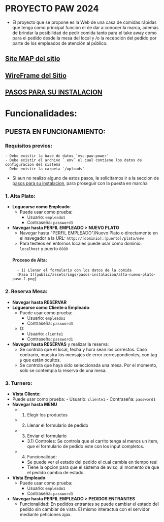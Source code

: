 # PROYECTO PAW 2024

- El proyecto que se propone es la Web de una casa de comidas rápidas que tenga como principal función el de dar a conocer la marca, además de brindar la posibilidad de pedir comida tanto para el take away como para el pedido desde la mesa del local y /o la recepción del pedido por parte de los empleados de atención al público.

## [Site MAP del sitio](https://www.figma.com/file/inLYqyIMxmiy6WxPlx6cey/wireframe-grupo-paw?type=design&node-id=0-1&mode=design&t=FRZzKBVkGpIr7CmU-0)

## [WireFrame del Sitio](https://www.figma.com/file/inLYqyIMxmiy6WxPlx6cey/wireframe-grupo-paw?type=design&node-id=1-48&mode=design&t=FRZzKBVkGpIr7CmU-0)

## [PASOS PARA SU INSTALACION](Instalacion.md)


# Funcionalidades:

## PUESTA EN FUNCIONAMIENTO:
### Requisitos previos:
    - Debe existir la base de datos `mvc-paw-power`
    - Debe existir el archivo `.env` el cual contiene los datos de configuracion del sistema
    - Debe existir la carpeta `/uploads`
* Si aun no realizo alguno de estos pasos, le solicitamos ir a la seccion de [pasos para su instalacion](Instalacion.md), para proseguir con la puesta en marcha

### 1. Alta Plato:
- **Loguearse como Empleado**: 
    - Puede usar como prueba:
        - Usuario: `empleado1`
        - Contraseña: `password3`
- **Navegar hasta PERFIL EMPLEADO > NUEVO PLATO**        
    - Navegar hasta "PERFIL EMPLEADO"/Nuevo Plato o directamente en el navegador a la URL: `http://[dominio]:[puerto]/plato/new`
    - Para testeos en entornos locales puede usar como dominio: `localhost` y puerto `8080`
    #### Proceso de Alta:
        - 1) Llenar el formulario con los datos de la comida
        (Paso 1)[public/assets/imgs/pasos-instalacion/alta-nuevo-plato-paso-1.png]

### 2. Reserva Mesa:
- **Navegar hasta RESERVAR**
- **Loguearse como Cliente o Empleado**:
    - Puede usar como prueba:
        - Usuario: `empleado1`
        - Contraseña: `password3`
    - O:
        - Usuario: `cliente1`
        - Contraseña: `password1`
- **Navegar hasta RESERVAS** y realizar la reserva:
    - Se controla que el local, fecha y hora sean los correctos. Caso contrario, muestra los mensajes de error correspondientes, con tag `p` que están ocultos.
    - Se controla que haya sido seleccionada una mesa. Por el momento, solo se contempla la reserva de una mesa.
### 3. Turnero:
- **Vista Cliente**:
- Puede usar como prueba:
        - Usuario: `cliente1`
        - Contraseña: `password1`
- **Navegar hasta MENU**        
    - 1) Elegir los productos
    - 2) Llenar el formulario de pedido
    - 3) Enviar el formulario
        - 3.1) Controles: Se controla que el carrito tenga al menos un item, que el formulario de pedido este con los input completos.  
    - 4) Funcionalidad: 
        - Se puede ver el estado del pedido el cual cambia en tiempo real
        - Tiene la opcion para que el sistema de aviso, al momento de que el pedido cambia de estado. 
- **Vista Empleado**
    - Puede usar como prueba:
        - Usuario: `empleado1`
        - Contraseña: `password3`
- **Navegar hasta PERFIL EMPLEADO > PEDIDOS ENTRANTES**
    - Funcionalidad: En pedidos entrantes se puede cambiar el estado del pedido sin cambiar de vista. El mismo interactua con el servidor mediante peticiones ajax.    